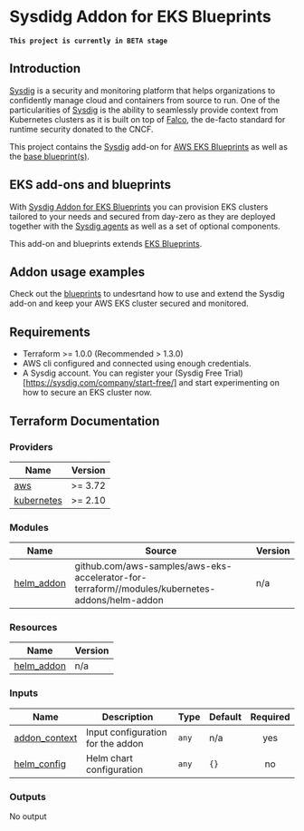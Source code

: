 # Sysdidg Addon for EKS Blueprints

**`This project is currently in BETA stage`**

## Introduction
[Sysdig](https://sysdig.com) is a security and monitoring platform that helps organizations to confidently manage cloud and containers from source to run. One of the particularities of [Sysdig](https://sysdig.com) is the ability to seamlessly provide context from Kubernetes clusters as it is built on top of [Falco](https://falco.org/), the de-facto standard for runtime security donated to the CNCF.

This project contains the [Sysdig](https://sysdig.com) add-on for [AWS EKS Blueprints](https://github.com/aws-ia/terraform-aws-eks-blueprints) as well as the [base blueprint(s)](/blueprints/).

## EKS add-ons and blueprints

With [Sysdig Addon for EKS Blueprints](https://github.com/sysdiglabs/terraform-eksblueprints-sysdig-addon) you can provision EKS clusters tailored to your needs and secured from day-zero as they are deployed together with the [Sysdig agents](https://docs.sysdig.com/en/docs/installation/sysdig-agent/) as well as a set of optional components. 

This add-on and blueprints extends [EKS Blueprints](https://github.com/aws-samples/aws-eks-accelerator-for-terraform).

## Addon usage examples

Check out the [blueprints](/blueprints/) to undesrtand how to use and extend the Sysdig add-on and keep your AWS EKS cluster secured and monitored.

## Requirements

* Terraform >= 1.0.0 (Recommended > 1.3.0)
* AWS cli configured and connected using enough credentials.
* A Sysdig account. You can register your (Sysdig Free Trial)[https://sysdig.com/company/start-free/] and start experimenting on how to secure an EKS cluster now.

## Terraform Documentation

<!--- BEGIN_TF_DOCS --->

### Providers

| Name | Version |
|------|---------|
| <a name="provider_aws"></a> [aws](#provider\_aws) | >= 3.72 |
| <a name="provider_kubernetes"></a> [kubernetes](#provider\_kubernetes) | >= 2.10 |

### Modules

| Name | Source | Version |
|------|--------|---------|
| <a name="module_helm_addon"></a> [helm\_addon](#module\_helm\_addon) | github.com/aws-samples/aws-eks-accelerator-for-terraform//modules/kubernetes-addons/helm-addon | n/a |

### Resources

| Name | Version |
|------|---------|
| <a name="resource_random_string.id"></a> [helm\_addon](#resource\_helm\_addon) | n/a |


### Inputs

| Name | Description | Type | Default | Required |
|------|-------------|------|---------|:--------:|
| <a name="input_addon_context"></a> [addon\_context](#input\_addon\_context) | Input configuration for the addon | `any` | n/a | yes |
| <a name="input_helm_config"></a> [helm\_config](#input\_helm\_config) | Helm chart configuration | `any` | `{}` | no |

### Outputs

No output

<!--- END_TF_DOCS --->